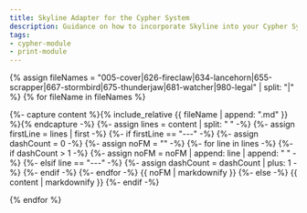 ```yaml
---
title: Skyline Adapter for the Cypher System
description: Guidance on how to incorporate Skyline into your Cypher System role-playing games.
tags:
- cypher-module
- print-module
---
```


<!-- +template module adapter/cypher print-module -->


<a href="{{ '/adapter/cypher' | relative_url }}" id="print-module-top-link" data-source-name="adapter/cypher"></a>

{% assign fileNames = "005-cover|626-fireclaw|634-lancehorn|655-scrapper|667-stormbird|675-thunderjaw|681-watcher|980-legal" | split: "|" %}
{% for fileName in fileNames %}

<div data-source-file="{{ fileName }}">
    {%- capture content %}{% include_relative {{ fileName | append: ".md" }} %}{% endcapture -%}
    {%- assign lines = content | split: "
" -%}
    {%- assign firstLine = lines | first -%}
    {%- if firstLine == "---" -%}
        {%- assign dashCount = 0 -%}
        {%- assign noFM = "" -%}
        {%- for line in lines -%}
            {%- if dashCount > 1 -%}
                {%- assign noFM = noFM | append: line | append: "
" -%}
            {%- elsif line == "---" -%}
                {%- assign dashCount = dashCount | plus: 1 -%}
            {%- endif -%}
        {%- endfor -%}
{{ noFM | markdownify }}
    {%- else -%}
{{ content | markdownify }}
    {%- endif -%}
</div>

{% endfor %}
		

<!-- -template module adapter/cypher print-module -->
